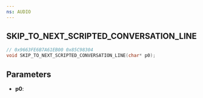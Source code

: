 ```yaml
---
ns: AUDIO
---
```

## SKIP_TO_NEXT_SCRIPTED_CONVERSATION_LINE

```c
// 0x9663FE6B7A61EB00 0x85C98304
void SKIP_TO_NEXT_SCRIPTED_CONVERSATION_LINE(char* p0);
```

## Parameters
* **p0**:
